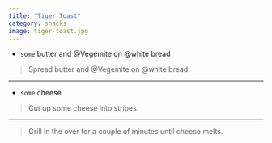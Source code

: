 ```yaml
---
title: "Tiger Toast"
category: snacks
image: tiger-toast.jpg
---
```



* `some` butter and @Vegemite on @white bread

> Spread butter and @Vegemite on @white bread.

---

* `some` cheese

> Cut up some cheese into stripes.

---

> Grill in the over for a couple of minutes until cheese melts.

